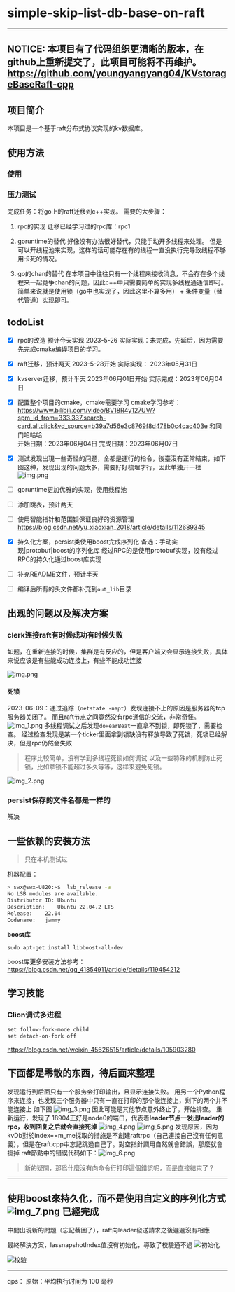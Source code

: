 # simple-skip-list-db-base-on-raft

---
**NOTICE:**
本项目有了代码组织更清晰的版本，在github上重新提交了，此项目可能将不再维护。
https://github.com/youngyangyang04/KVstorageBaseRaft-cpp
---

## 项目简介
本项目是一个基于raft分布式协议实现的kv数据库。

## 使用方法
### 使用
### 压力测试


完成任务：将go上的raft迁移到c++实现。
需要的大步骤：
1. rpc的实现
   迁移已经学习过的rpc库：rpc1

2. goruntime的替代
   好像没有办法很好替代，只能手动开多线程来处理。
    但是可以开线程池来实现，这样的话可能存在有的线程一直没执行完导致线程不够用卡死的情况。

3. go的chan的替代
   在本项目中往往只有一个线程来接收消息，不会存在多个线程来一起竞争chan的问题，因此c++中只需要简单的实现多线程通通信即可。
   简单来说就是使用锁（go中也实现了，因此这里不算多用） + 条件变量（替代管道）实现即可。


## todoList
- [x] rpc的改造 预计今天实现 2023-5-26     实际实现：未完成，先延后，因为需要先完成cmake编译项目的学习。
- [x] raft迁移，预计两天  2023-5-28开始                实际实现： 2023年05月31日
- [x] kvserver迁移，预计半天   2023年06月01日开始  实际完成：2023年06月04日
- [x] 配置整个项目的cmake，cmake需要学习  cmake学习参考：https://www.bilibili.com/video/BV18R4y127UV/?spm_id_from=333.337.search-card.all.click&vd_source=b39a7d56e3c8769f8d478b0c4cac403e 和同门哈哈哈   
 开始日期：2023年06月04日       完成日期：2023年06月07日
- [x] 测试发现出現一些奇怪的问题，全都是運行的指令，後臺沒有正常結束，如下图这种，发现出现的问题太多，需要好好梳理才行，因此单独开一栏
![img.png](md.img/img.png)
- [ ] goruntime更加优雅的实现，使用线程池
- [ ] 添加跳表，预计两天
- [ ] 使用智能指针和范围锁保证良好的资源管理 https://blog.csdn.net/yu_xiaoxian_2018/article/details/112689345
- [x] 持久化方案，persist类使用boost完成序列化 备选：手动实现|protobuf|boost的序列化库  经过RPC的是使用protobuf实现，没有经过RPC的持久化通过boost库实现
- [ ] 补充README文件，预计半天
- [ ] 编译后所有的头文件都补充到`out_lib`目录


## 出现的问题以及解决方案
### clerk连接raft有时候成功有时候失败
如题，在重新连接的时候，集群是有反应的，但是客户端又会显示连接失败，具体来说应该是有些能成功连接上，有些不能成功连接

![img.png](images/img.png)
#### 死锁
2023-06-09：通过追踪（`netstate -napt`）发现连接不上的原因是服务器的tcp服务器关闭了。
而且raft节点之间竟然没有rpc通信的交流，非常奇怪。
![img_1.png](images/img_1.png)
多线程调试之后发现`doHearBeat`一直拿不到锁，即死锁了，需要检查。
经过检查发现是某一个ticker里面拿到锁缺没有释放导致了死锁，死锁已经解决，但是rpc仍然会失败
> 程序比较简单，没有学到多线程死锁如何调试
> 以及一些特殊的机制防止死锁，比如拿锁不能超过多久等等，这样来避免死锁。

![img_2.png](images/img_2.png)


### persist保存的文件名都是一样的
解决
## 一些依赖的安装方法
> 只在本机测试过

机器配置：
```bash
> swx@swx-U820:~$  lsb_release -a
No LSB modules are available.
Distributor ID:	Ubuntu
Description:	Ubuntu 22.04.2 LTS
Release:	22.04
Codename:	jammy
```

**boost库**
```
sudo apt-get install libboost-all-dev
```
boost库更多安装方法参考： https://blog.csdn.net/qq_41854911/article/details/119454212


## 学习技能

### Clion调试多进程
```c
set follow-fork-mode child
set detach-on-fork off
```
https://blog.csdn.net/weixin_45626515/article/details/105903280


下面都是零散的东西，待后面来整理
---


发现运行到后面只有一个服务会打印输出，且显示连接失败。
用另一个Python程序来连接，也发现三个服务器中只有一直在打印的那个能连接上，剩下的两个并不能连接上
如下图
![img_3.png](images/img_3.png)
因此可能是其他节点意外终止了，开始排查。
重新运行，发现了
18904正好是node0的端口，代表着**leader节点一发出leader的rpc，收到回复之后就会直接死掉**
![img_4.png](images/img_4.png)
![img_5.png](images/img_5.png)
发现原因，因为kvDb對於index==m_me採取的措施是不創建raftrpc（自己連接自己沒有任何意義），但是在raft.cpp中忘記跳過自己了。對空指針調用自然就會錯誤，那麼就會掛掉
raft節點中的错误代码如下：![img_6.png](images/img_6.png)

> 新的疑問，那爲什麼沒有向命令行打印這個錯誤呢，而是直接結束了？


----
使用boost來持久化，而不是使用自定义的序列化方式
![img_7.png](images/img_7.png)
已經完成
---
中間出現新的問題（忘記截圖了），raft向leader發送請求之後遲遲沒有相應

最終解決方案，lassnapshotIndex值沒有初始化，導致了校驗通不過
![初始化](images/img_8.png)

![校驗](images/img_9.png)


-------------------

qps：
原始：平均执行时间为 100 毫秒

